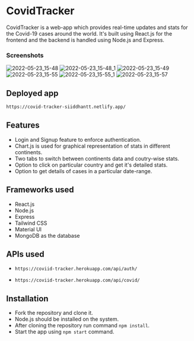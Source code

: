 # CovidTracker

CovidTracker is a web-app which provides real-time updates and stats for the Covid-19 cases around the world. 
It's built using React.js for the frontend and the backend is handled using Node.js and Express.

### Screenshots

![2022-05-23_15-48](https://user-images.githubusercontent.com/47355538/169804450-62b14248-3a74-4783-add8-5135c45d99e8.png)
![2022-05-23_15-48_1](https://user-images.githubusercontent.com/47355538/169804480-f944afe2-cba4-4a8a-bb6c-0234334b05ee.png)
![2022-05-23_15-49](https://user-images.githubusercontent.com/47355538/169805976-ada70745-5bf1-4086-982a-6c8a71c0bc04.png)
![2022-05-23_15-55](https://user-images.githubusercontent.com/47355538/169805463-070350d9-40a2-498d-b53b-4381736f4682.png)
![2022-05-23_15-55_1](https://user-images.githubusercontent.com/47355538/169804518-ca6f14b9-aed6-4dc2-9472-d00bccd1d67f.png)
![2022-05-23_15-57](https://user-images.githubusercontent.com/47355538/169804540-f586305a-3f1a-4738-b564-d73da9fef0e9.png)

## Deployed app

```sh
https://covid-tracker-siiddhantt.netlify.app/
```

## Features

- Login and Signup feature to enforce authentication.
- Chart.js is used for graphical representation of stats in different continents.
- Two tabs to switch between continents data and coutry-wise stats.
- Option to click on particular country and get it's detailed stats.
- Option to get details of cases in a particular date-range.

## Frameworks used
- React.js
- Node.js
- Express
- Tailwind CSS
- Material UI 
- MongoDB as the database

## APIs used
- `https://coviid-tracker.herokuapp.com/api/auth/`

- `https://coviid-tracker.herokuapp.com/api/covid/`


## Installation 

- Fork the repository and clone it.
-  Node.js should be installed on the system.
-  After cloning the repository run command `npm install`.
- Start the app using `npm start` command.

